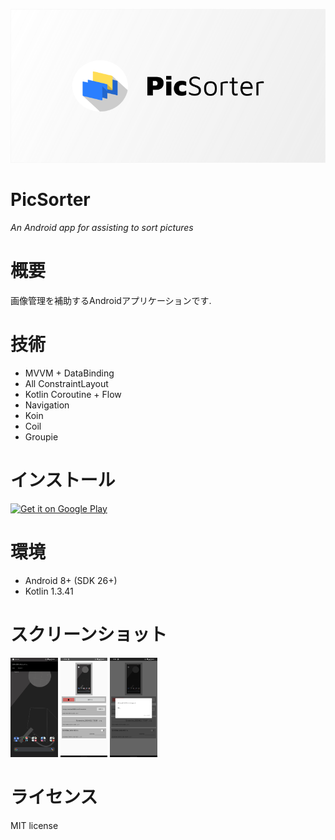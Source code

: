 ![Header](https://raw.githubusercontent.com/blackbracken/PicSorter/develop/header.png)
# PicSorter
*An Android app for assisting to sort pictures*

# 概要
画像管理を補助するAndroidアプリケーションです.

# 技術
* MVVM + DataBinding
* All ConstraintLayout
* Kotlin Coroutine + Flow
* Navigation
* Koin
* Coil
* Groupie

# インストール
<a href='https://play.google.com/store/apps/details?id=black.bracken.picsorter&pcampaignid=pcampaignidMKT-Other-global-all-co-prtnr-py-PartBadge-Mar2515-1'><img alt='Get it on Google Play' src='https://play.google.com/intl/en_us/badges/static/images/badges/en_badge_web_generic.png' width='20%' height='20%'/></a>

# 環境
* Android 8+ (SDK 26+)
* Kotlin 1.3.41

# スクリーンショット
<img src="https://raw.githubusercontent.com/blackbracken/PicSorter/develop/screenshots/img1.png" width="15%" height="15%">
<img src="https://raw.githubusercontent.com/blackbracken/PicSorter/develop/screenshots/img2.png" width="15%" height="15%">
<img src="https://raw.githubusercontent.com/blackbracken/PicSorter/develop/screenshots/img3.png" width="15%" height="15%">

# ライセンス
MIT license